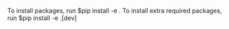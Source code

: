 To install packages, run $pip install -e .
To install extra required packages, run $pip install -e .[dev]